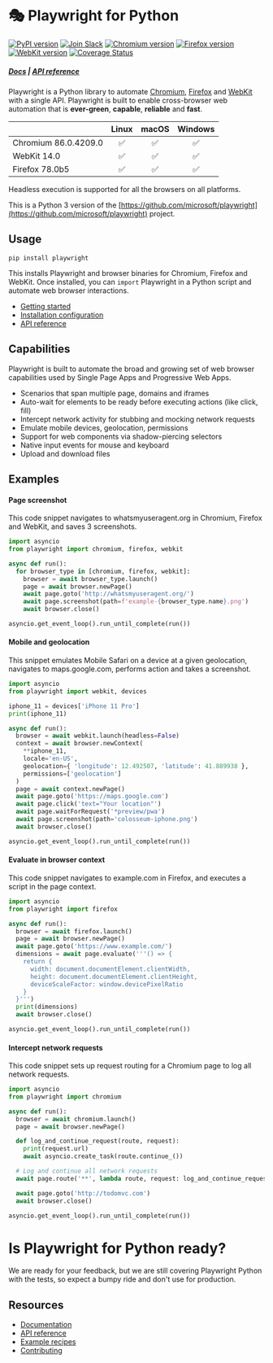 # 🎭 Playwright for Python

[![PyPI version](https://badge.fury.io/py/playwright.svg)](https://pypi.python.org/pypi/playwright/) [![Join Slack](https://img.shields.io/badge/join-slack-infomational)](https://join.slack.com/t/playwright/shared_invite/enQtOTEyMTUxMzgxMjIwLThjMDUxZmIyNTRiMTJjNjIyMzdmZDA3MTQxZWUwZTFjZjQwNGYxZGM5MzRmNzZlMWI5ZWUyOTkzMjE5Njg1NDg) <!-- GEN:chromium-version-badge -->[![Chromium version](https://img.shields.io/badge/chromium-86.0.4209.0-blue.svg?logo=google-chrome)](https://www.chromium.org/Home)<!-- GEN:stop --> <!-- GEN:firefox-version-badge -->[![Firefox version](https://img.shields.io/badge/firefox-78.0b5-blue.svg?logo=mozilla-firefox)](https://www.mozilla.org/en-US/firefox/new/)<!-- GEN:stop --> [![WebKit version](https://img.shields.io/badge/webkit-14.0-blue.svg?logo=safari)](https://webkit.org/)
[![Coverage Status](https://coveralls.io/repos/github/microsoft/playwright-python/badge.svg?branch=master)](https://coveralls.io/github/microsoft/playwright-python?branch=master)

##### [Docs](https://github.com/microsoft/playwright/blob/master/docs/README.md) | [API reference](https://github.com/microsoft/playwright/blob/master/docs/api.md)

Playwright is a Python library to automate [Chromium](https://www.chromium.org/Home), [Firefox](https://www.mozilla.org/en-US/firefox/new/) and [WebKit](https://webkit.org/) with a single API. Playwright is built to enable cross-browser web automation that is **ever-green**, **capable**, **reliable** and **fast**.

|          | Linux | macOS | Windows |
|   :---   | :---: | :---: | :---:   |
| Chromium <!-- GEN:chromium-version -->86.0.4209.0<!-- GEN:stop --> | ✅ | ✅ | ✅ |
| WebKit 14.0 | ✅ | ✅ | ✅ |
| Firefox <!-- GEN:firefox-version -->78.0b5<!-- GEN:stop --> | ✅ | ✅ | ✅ |

Headless execution is supported for all the browsers on all platforms.

This is a Python 3 version of the [https://github.com/microsoft/playwright](https://github.com/microsoft/playwright) project.

## Usage

```
pip install playwright
```

This installs Playwright and browser binaries for Chromium, Firefox and WebKit. Once installed, you can `import` Playwright in a Python script and automate web browser interactions.

* [Getting started](https://github.com/microsoft/playwright/blob/master/docs/intro.md)
* [Installation configuration](https://github.com/microsoft/playwright/blob/master/docs/installation.md)
* [API reference](https://github.com/microsoft/playwright/blob/master/docs/api.md)

## Capabilities

Playwright is built to automate the broad and growing set of web browser capabilities used by Single Page Apps and Progressive Web Apps.

* Scenarios that span multiple page, domains and iframes
* Auto-wait for elements to be ready before executing actions (like click, fill)
* Intercept network activity for stubbing and mocking network requests
* Emulate mobile devices, geolocation, permissions
* Support for web components via shadow-piercing selectors
* Native input events for mouse and keyboard
* Upload and download files

## Examples

#### Page screenshot

This code snippet navigates to whatsmyuseragent.org in Chromium, Firefox and WebKit, and saves 3 screenshots.

```py
import asyncio
from playwright import chromium, firefox, webkit

async def run():
  for browser_type in [chromium, firefox, webkit]:
    browser = await browser_type.launch()
    page = await browser.newPage()
    await page.goto('http://whatsmyuseragent.org/')
    await page.screenshot(path=f'example-{browser_type.name}.png')
    await browser.close()

asyncio.get_event_loop().run_until_complete(run())
```

#### Mobile and geolocation

This snippet emulates Mobile Safari on a device at a given geolocation, navigates to maps.google.com, performs action and takes a screenshot.

```py
import asyncio
from playwright import webkit, devices

iphone_11 = devices['iPhone 11 Pro']
print(iphone_11)

async def run():
  browser = await webkit.launch(headless=False)
  context = await browser.newContext(
    **iphone_11,
    locale='en-US',
    geolocation={ 'longitude': 12.492507, 'latitude': 41.889938 },
    permissions=['geolocation']
  )
  page = await context.newPage()
  await page.goto('https://maps.google.com')
  await page.click('text="Your location"')
  await page.waitForRequest('*preview/pwa')
  await page.screenshot(path='colosseum-iphone.png')
  await browser.close()

asyncio.get_event_loop().run_until_complete(run())
```

#### Evaluate in browser context

This code snippet navigates to example.com in Firefox, and executes a script in the page context.

```py
import asyncio
from playwright import firefox

async def run():
  browser = await firefox.launch()
  page = await browser.newPage()
  await page.goto('https://www.example.com/')
  dimensions = await page.evaluate('''() => {
    return {
      width: document.documentElement.clientWidth,
      height: document.documentElement.clientHeight,
      deviceScaleFactor: window.devicePixelRatio
    }
  }''')
  print(dimensions)
  await browser.close()

asyncio.get_event_loop().run_until_complete(run())
```

#### Intercept network requests

This code snippet sets up request routing for a Chromium page to log all network requests.

```py
import asyncio
from playwright import chromium

async def run():
  browser = await chromium.launch()
  page = await browser.newPage()

  def log_and_continue_request(route, request):
    print(request.url)
    await asyncio.create_task(route.continue_())

  # Log and continue all network requests
  await page.route('**', lambda route, request: log_and_continue_request(route, request))

  await page.goto('http://todomvc.com')
  await browser.close()

asyncio.get_event_loop().run_until_complete(run())
```

# Is Playwright for Python ready?

We are ready for your feedback, but we are still covering Playwright Python with the tests, so expect a bumpy ride and don't use for production.

## Resources

* [Documentation](https://github.com/microsoft/playwright/blob/master/docs/README.md)
* [API reference](https://github.com/microsoft/playwright/blob/master/docs/api.md)
* [Example recipes](https://github.com/microsoft/playwright/blob/master/docs/examples/README.md)
* [Contributing](CONTRIBUTING.md)
